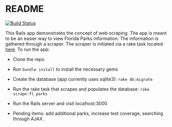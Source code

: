 # README

[![Build Status](http://jenkins.dkarim.com/job/florida_parks_build/badge/icon)](http://jenkins.dkarim.com/job/florida_parks_build)

This Rails app demonstrates the concept of web scraping. The app is meant to be an easier way to view Florida Parks information. The information is gathered through a scraper. The scraper is initiated via a rake task located [here](lib/tasks/scrape.rake). To run the app:

* Clone the repo

* Run `bundle install` to install the necessary gems

* Create the database (app currently uses sqlite3): `rake db:migrate`

* Run the rake task that scrapes and populates the database: `rake scrape:fl_parks`

* Run the Rails server and visit localhost:3000

* Pending items: add additional parks, increase test coverage, searching through AJAX
.

